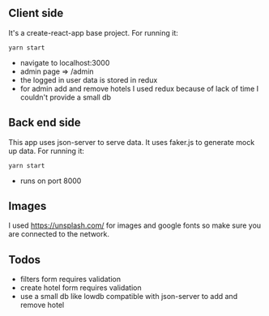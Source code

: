 ## Client side

It's a create-react-app base project. For running it:

`yarn start` 
* navigate to localhost:3000
* admin page => /admin
* the logged in user data is stored in redux
* for admin add and remove hotels I used redux because 
of lack of time I couldn't provide a small db

## Back end side
This app  uses json-server to serve data. It uses faker.js to generate mock up data. For running it:

`yarn start` 
* runs on port 8000

## Images
I used https://unsplash.com/ for images and google fonts so 
make sure you are connected to the network.

## Todos
* filters form requires validation
* create hotel form requires validation
* use a small db like lowdb compatible with json-server to add and remove hotel
